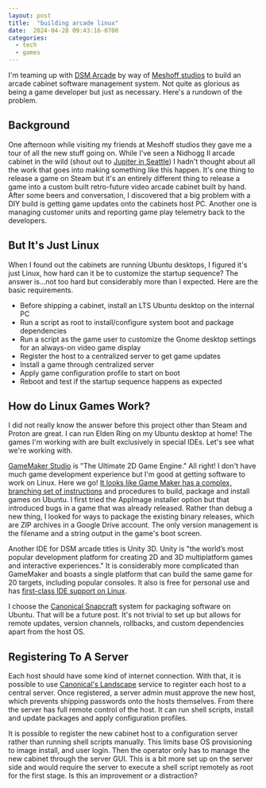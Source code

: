 ```yaml
---
layout: post
title:  "building arcade linux"
date:  2024-04-28 09:43:16-0700
categories:
  - tech
  - games
---
```


I'm teaming up with [DSM Arcade](https://dsmarcade.com/) by way of [Meshoff studios](https://messhof.com/) to build an arcade cabinet software management system. Not quite as glorious as being a game developer but just as necessary. Here's a rundown of the problem.

## Background

One afternoon while visiting my friends at Meshoff studios they gave me a tour of all the new stuff going on. While I've seen a Nidhogg II arcade cabinet in the wild (shout out to [Jupiter in Seattle](https://www.jupiterbarseattle.com/)) I hadn't thought about all the work that goes into making something like this happen. It's one thing to release a game on Steam but it's an entirely different thing to release a game into a custom built retro-future video arcade cabinet built by hand. After some beers and conversation, I discovered that a big problem with a DIY build is getting game updates onto the cabinets host PC. Another one is managing customer units and reporting game play telemetry back to the developers.

## But It's Just Linux

When I found out the cabinets are running Ubuntu desktops, I figured it's just Linux, how hard can it be to customize the startup sequence? The answer is...not too hard but considerably more than I expected. Here are the basic requirements.

* Before shipping a cabinet, install an LTS Ubuntu desktop on the internal PC
* Run a script as root to install/configure system boot and package dependencies
* Run a script as the game user to customize the Gnome desktop settings for an always-on video game display
* Register the host to a centralized server to get game updates
* Install a game through centralized server
* Apply game configuration profile to start on boot
* Reboot and test if the startup sequence happens as expected

## How do Linux Games Work?

I did not really know the answer before this project other than Steam and Proton are great. I can run Elden Ring on my Ubuntu desktop at home! The games I'm working with are built exclusively in special IDEs. Let's see what we're working with.

[GameMaker Studio](https://gamemaker.io/en) is "The Ultimate 2D Game Engine." All right! I don't have much game development experience but I'm good at getting software to work on Linux. Here we go! [It looks like Game Maker has a complex, branching set of instructions](https://help.gamemaker.io/hc/en-us/articles/235186168-Setting-Up-For-Ubuntu) and procedures to build, package and install games on Ubuntu. I first tried the AppImage installer option but that introduced bugs in a game that was already released. Rather than debug a new thing, I looked for ways to package the existing binary releases, which are ZIP archives in a Google Drive account. The only version management is the filename and a string output in the game's boot screen.

Another IDE for DSM arcade titles is Unity 3D. Unity is "the world’s most popular development platform for creating 2D and 3D multiplatform games and interactive experiences." It is considerably more complicated than GameMaker and boasts a single platform that can build the same game for 20 targets, including popular consoles. It also is free for personal use and has [first-class IDE support on Linux](https://unity.com/download).

I choose the [Canonical Snapcraft](https://snapcraft.io/) system for packaging software on Ubuntu. That will be a future post. It's not trivial to set up but allows for remote updates, version channels, rollbacks, and custom dependencies apart from the host OS.

## Registering To A Server

Each host should have some kind of internet connection. With that, it is possible to use [Canonical's Landscape](https://ubuntu.com/landscape) service to register each host to a central server. Once registered, a server admin must approve the new host, which prevents shipping passwords onto the hosts themselves. From there the server has full remote control of the host. It can run shell scripts, install and update packages and apply configuration profiles.

It is possible to register the new cabinet host to a configuration server rather than running shell scripts manually. This limits base OS provisioning to image install, and user login. Then the operator only has to manage the new cabinet through the server GUI. This is a bit more set up on the server side and would require the server to execute a shell script remotely as root for the first stage. Is this an improvement or a distraction?
